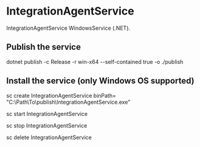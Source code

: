 # IntegrationAgentService
IntegrationAgentService WindowsService (.NET).

## Publish the service

dotnet publish -c Release -r win-x64 --self-contained true -o ./publish

## Install the service (only Windows OS supported)

sc create IntegrationAgentService binPath= "C:\Path\To\publish\IntegrationAgentService.exe"

sc start IntegrationAgentService

sc stop IntegrationAgentService

sc delete IntegrationAgentService